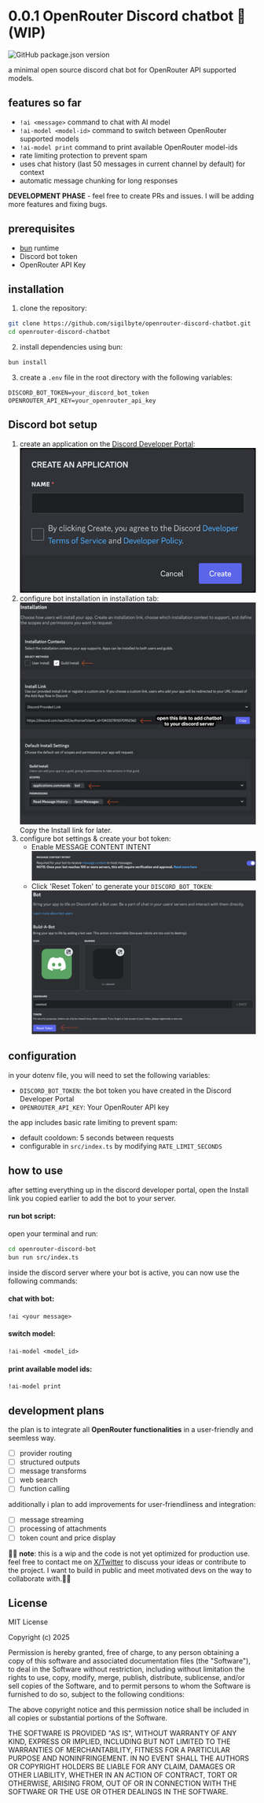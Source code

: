 # 0.0.1 OpenRouter Discord chatbot 🤖 (WIP)
![GitHub package.json version](https://img.shields.io/github/package-json/v/sigilbyte/openrouter-discord-chatbot)

a minimal open source discord chat bot for OpenRouter API supported models.

## features so far

- `!ai <message>` command to chat with AI model
- `!ai-model <model-id>` command to  switch between OpenRouter supported models
- `!ai-model print` command to print available OpenRouter model-ids
- rate limiting protection to prevent spam
- uses chat history (last 50 messages in current channel by default) for context
- automatic message chunking for long responses

**DEVELOPMENT PHASE** - feel free to create PRs and issues. I will be adding more features and fixing bugs.

## prerequisites

- [bun](https://bun.sh) runtime
- Discord bot token
- OpenRouter API Key

## installation

1. clone the repository:
```bash
git clone https://github.com/sigilbyte/openrouter-discord-chatbot.git
cd openrouter-discord-chatbot
```

2. install dependencies using bun:
```bash
bun install
```

3. create a `.env` file in the root directory with the following variables:
```env
DISCORD_BOT_TOKEN=your_discord_bot_token
OPENROUTER_API_KEY=your_openrouter_api_key
```


## Discord bot setup

1. create an application on the [Discord Developer Portal](https://discord.com/developers/applications):
![create app](assets/images/image.png)
2. configure bot installation in installation tab:
![bot installation](assets/images/image-1.png)
Copy the Install link for later.
3. configure bot settings & create your bot token:
    - Enable MESSAGE CONTENT INTENT    
![bot settings](assets/images/image-2.png)
    - Click 'Reset Token' to generate your `DISCORD_BOT_TOKEN`:
    ![bot token](assets/images/image-3.png)

## configuration
in your dotenv file, you will need to set the following variables:
- `DISCORD_BOT_TOKEN`: the bot token you have created in the Discord Developer Portal
- `OPENROUTER_API_KEY`: Your OpenRouter API key

the app includes basic rate limiting to prevent spam:
- default cooldown: 5 seconds between requests
- configurable in `src/index.ts` by modifying `RATE_LIMIT_SECONDS`

## how to use 
after setting everything up in the discord developer portal, open the Install link you copied earlier to add the bot to your server.
#### run bot script:
open your terminal and run:
```bash
cd openrouter-discord-bot
bun run src/index.ts
```

inside the discord server where your bot is active, you can now use the following commands:
#### chat with bot:
```
!ai <your message>
```
#### switch model:
```
!ai-model <model_id>
```
#### print available model ids:
```
!ai-model print
```


## development plans
the plan is to integrate all **OpenRouter functionalities** in a user-friendly and seemless way.
- [ ] provider routing
- [ ] structured outputs
- [ ] message transforms
- [ ] web search
- [ ] function calling

additionally i plan to add improvements for user-friendliness and integration:
- [ ] message streaming
- [ ] processing of attachments
- [ ] token count and price display

🚨🚨 **note**: this is a wip and the code is not yet optimized for production use. feel free to contact me on [X/Twitter](https://x.com/sigilbyte) to discuss your ideas or contribute to the project. I want to build in public and meet motivated devs on the way to collaborate with.🚨🚨

## License

MIT License

Copyright (c) 2025

Permission is hereby granted, free of charge, to any person obtaining a copy
of this software and associated documentation files (the "Software"), to deal
in the Software without restriction, including without limitation the rights
to use, copy, modify, merge, publish, distribute, sublicense, and/or sell
copies of the Software, and to permit persons to whom the Software is
furnished to do so, subject to the following conditions:

The above copyright notice and this permission notice shall be included in all
copies or substantial portions of the Software.

THE SOFTWARE IS PROVIDED "AS IS", WITHOUT WARRANTY OF ANY KIND, EXPRESS OR
IMPLIED, INCLUDING BUT NOT LIMITED TO THE WARRANTIES OF MERCHANTABILITY,
FITNESS FOR A PARTICULAR PURPOSE AND NONINFRINGEMENT. IN NO EVENT SHALL THE
AUTHORS OR COPYRIGHT HOLDERS BE LIABLE FOR ANY CLAIM, DAMAGES OR OTHER
LIABILITY, WHETHER IN AN ACTION OF CONTRACT, TORT OR OTHERWISE, ARISING FROM,
OUT OF OR IN CONNECTION WITH THE SOFTWARE OR THE USE OR OTHER DEALINGS IN THE
SOFTWARE.
